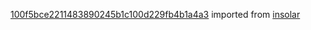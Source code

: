 [100f5bce2211483890245b1c100d229fb4b1a4a3](https://github.com/insolar/insolar/commit/100f5bce2211483890245b1c100d229fb4b1a4a3) imported from [insolar](https://github.com/insolar/insolar)
